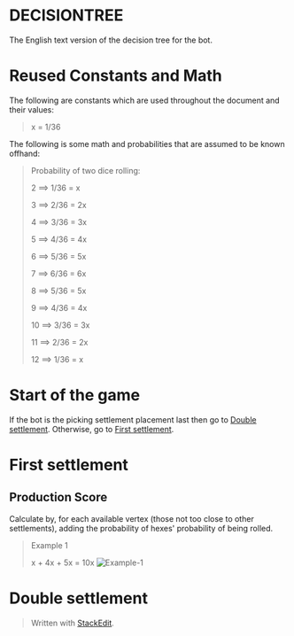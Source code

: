 # DECISIONTREE
The English text version of the decision tree for the bot.

# Reused Constants and Math
The following are constants which are used throughout the document and their values:
>x = 1/36

The following is some math and probabilities that are assumed to be known offhand:
>Probability of two dice rolling:
>
>2 ⟹ 1/36 = x
>
>3 ⟹ 2/36 = 2x
>
>4 ⟹ 3/36 = 3x
>
>5 ⟹ 4/36 = 4x
>
>6 ⟹ 5/36 = 5x
>
>7 ⟹ 6/36 = 6x
>
>8 ⟹ 5/36 = 5x
>
>9 ⟹ 4/36 = 4x
>
>10 ⟹ 3/36 = 3x
>
>11 ⟹ 2/36 = 2x
>
>12 ⟹ 1/36 = x

# Start of the game
If the bot is the picking settlement placement last then go to [Double settlement](#double-settlement). Otherwise, go to [First settlement](#first-settlement).

# First settlement
## Production Score
Calculate by, for each available vertex (those not too close to other settlements), adding the probability of hexes' probability of being rolled.
> Example 1
> 
> x + 4x + 5x = 10x
![Example-1](https://drive.google.com/uc?id=1bgcE2kW4AV2s3iiL-F6_-YUNlRUQHK8E)

##
# Double settlement



> Written with [StackEdit](https://stackedit.io/).
<!--stackedit_data:
eyJoaXN0b3J5IjpbLTgxOTAzMDU1MCwyMDQ5MDI4MDg2LDE2Nz
YyMzIzOTYsNzI3MDM3NjY1LC05OTYzMDQxNjksLTE1NDM2OTI2
MTMsMTUzMzg2MDUwMSwtMTk5NDU3MjEzOSwxMTkzNzk5NjM2LD
E0ODI0NDU2NywtMTM3MzIyOTMzNV19
-->